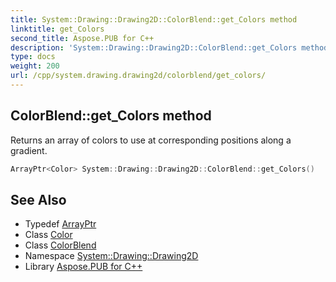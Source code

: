 ```yaml
---
title: System::Drawing::Drawing2D::ColorBlend::get_Colors method
linktitle: get_Colors
second_title: Aspose.PUB for C++
description: 'System::Drawing::Drawing2D::ColorBlend::get_Colors method. Returns an array of colors to use at corresponding positions along a gradient in C++.'
type: docs
weight: 200
url: /cpp/system.drawing.drawing2d/colorblend/get_colors/
---
```

## ColorBlend::get_Colors method


Returns an array of colors to use at corresponding positions along a gradient.

```cpp
ArrayPtr<Color> System::Drawing::Drawing2D::ColorBlend::get_Colors()
```

## See Also

* Typedef [ArrayPtr](../../../system/arrayptr/)
* Class [Color](../../../system.drawing/color/)
* Class [ColorBlend](../)
* Namespace [System::Drawing::Drawing2D](../../)
* Library [Aspose.PUB for C++](../../../)
